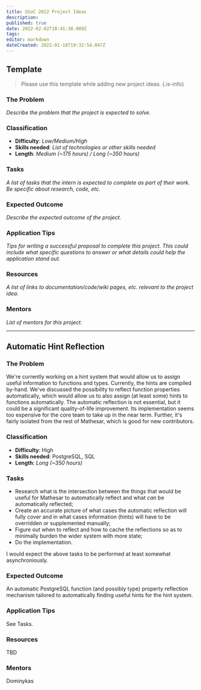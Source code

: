 ```yaml
---
title: GSoC 2022 Project Ideas
description: 
published: true
date: 2022-02-02T10:41:38.089Z
tags: 
editor: markdown
dateCreated: 2022-01-18T19:32:54.047Z
---
```


## Template

> Please use this template while adding new project ideas.
{.is-info}

### The Problem
*Describe the problem that the project is expected to solve.*

### Classification
- **Difficulty**: *Low/Medium/High*
- **Skills needed**: *List of technologies or other skills needed*
- **Length**: *Medium (~175 hours) / Long (~350 hours)*

### Tasks
*A list of tasks that the intern is expected to complete as part of their work. Be specific about research, code, etc.*

### Expected Outcome
*Describe the expected outcome of the project.*

### Application Tips
*Tips for writing a successful proposal to complete this project. This could include what specific questions to answer or what details could help the application stand out.*

### Resources
*A list of links to documentation/code/wiki pages, etc. relevant to the project idea.*

### Mentors
*List of mentors for this project.*

-----------

## Automatic Hint Reflection

### The Problem
We're currently working on a hint system that would allow us to assign useful information to functions and types. Currently, the hints are compiled by-hand. We've discussed the possibility to reflect function properties automatically, which would allow us to also assign (at least some) hints to functions automatically. The automatic reflection is not essential, but it could be a significant quality-of-life improvement. Its implementation seems too expensive for the core team to take up in the near term. Further, it's fairly isolated from the rest of Mathesar, which is good for new contributors.

### Classification
- **Difficulty**: High
- **Skills needed**: PostgreSQL, SQL
- **Length**: *Long (~350 hours)*

### Tasks
- Research what is the intersection between the things that would be useful for Mathesar to automatically reflect and what *can* be automatically reflected;
- Create an accurate picture of what cases the automatic reflection will fully cover and in what cases information (hints) will have to be overridden or supplemented manually;
- Figure out when to reflect and how to cache the reflections so as to minimally burden the wider system with more state;
- Do the implementation.

I would expect the above tasks to be performed at least somewhat asynchroniously.

### Expected Outcome
An automatic PostgreSQL function (and possibly type) property reflection mechanism tailored to automatically finding useful hints for the hint system.

### Application Tips
See Tasks.

### Resources
TBD

### Mentors
Dominykas